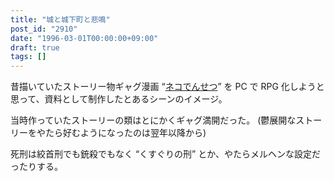 ```yaml
---
title: "城と城下町と悲鳴"
post_id: "2910"
date: "1996-03-01T00:00:00+09:00"
draft: true
tags: []
---
```



昔描いていたストーリー物ギャグ漫画 “[ネコでんせつ](/cats_story)” を PC で RPG 化しようと思って、資料として制作したとあるシーンのイメージ。

当時作っていたストーリーの類はとにかくギャグ満開だった。
(鬱展開なストーリーをやたら好むようになったのは翌年以降から)

死刑は絞首刑でも銃殺でもなく “くすぐりの刑” とか、やたらメルヘンな設定だったりする。
